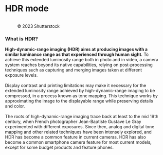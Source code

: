 # HDR mode

<figure><img src="https://images.versus.io/property/hdr-1598530736661.variety.jpg" alt=""><figcaption><p>© 2023 Shutterstock</p></figcaption></figure>

### What is HDR?

**High-dynamic-range imaging (HDR) aims at producing images with a similar luminance range as that experienced through human sight.** To achieve this extended luminosity range both in photo and in video, a camera system reaches beyond its native capabilities, relying on post-processing techniques such as capturing and merging images taken at different exposure levels.\
\
Display contrast and printing limitations may make it necessary for the extended luminosity range achieved by high-dynamic-range imaging to be compressed, in a process known as tone mapping. This technique works by approximating the image to the displayable range while preserving details and color.\
\
The roots of high-dynamic-range imaging trace back at least to the mid 19th century, when French photographer Jean-Baptiste Gustave Le Gray experimented with different exposures. Since then, analog and digital tone mapping and other related techniques have been intensely explored, and HDR has become a common feature in current cameras. HDR has also become a common smartphone camera feature for most current models, except for some budget products and feature phones.

